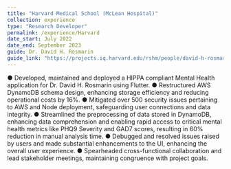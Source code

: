 ```yaml
---
title: "Harvard Medical School (McLean Hospital)"
collection: experience
type: "Research Developer"
permalink: /experience/Harvard
date_start: July 2022
date_end: September 2023
guide: Dr. David H. Rosmarin
guide_link: "https://projects.iq.harvard.edu/rshm/people/david-h-rosmarin-phd"
---
```

●	Developed, maintained and deployed a HIPPA compliant Mental Health application for Dr. David H. Rosmarin using Flutter.
●	Restructured AWS DynamoDB schema design, enhancing storage efficiency and reducing operational costs by 16%.
●	Mitigated over 500 security issues pertaining to AWS and Node deployment, safeguarding user connections and data integrity.
●	Streamlined the preprocessing of data stored in DynamoDB, enhancing data comprehension and enabling rapid access to critical mental health metrics like PHQ9 Severity and GAD7 scores, resulting in 60% reduction in manual analysis time.
●	Debugged and resolved issues raised by users and made substantial enhancements to the UI, enhancing the overall user experience.
●	Spearheaded cross-functional collaboration and lead stakeholder meetings, maintaining congruence with project goals.
